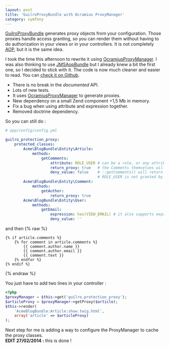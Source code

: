 ```yaml
---
layout: post
title: 'GuilroProxyBundle with Ocramius ProxyManager'
category: symfony
---
```


[GuilroProxyBundle](/symfony/2014/01/21/guilro-protection-proxy-bundle.html) generates proxy objects from your configuration. Those proxies handle access granting, so you can render them without having to do authorization in your views or in your controllers. It is not completely [AOP](http://en.wikipedia.org/wiki/Aspect-oriented_programming), but it is the same idea.

I took the time this afternoon to rewrite it using [OcramiusProxyManager](https://github.com/Ocramius/ProxyManager). I was also thinking to use [JMSAopBundle](https://github.com/schmittjoh/JMSAopBundle) but I already knew a bit the first one, so I decided to stick with it. The code is now much cleaner and easier to read. You can [check it on Github](https://github.com/guilro/GuilroProtectionProxyBundle/tree/0.1.1).

* There is no break in the *documented* API.
* Lots of new tests.
* It uses [OcramiusProxyManager](https://github.com/Ocramius/ProxyManager) to generate proxies.
* New dependency on a small Zend component +1,5 Mb in memory.
* Fix a bug when using attribute and expression together.
* Removed doctrine dependency.

So you can still do :

```yaml
# app/config/config.yml

guilro_protection_proxy:
    protected_classes:
        Acme\BlogBundle\Entity\Article:
            methods:
                getComments:
                    attribute: ROLE_USER # can be a role, or any attribute a voter can handle
                    return_proxy: true   # the Comments themselves will be proxified
                    deny_value: false    # ::getComments() will return false if
                                         # ROLE_USER is not granted by security context
        Acme\BlogBundle\Entity\Comment:
            methods:
                getAuthor:
                    return_proxy: true
        Acme\BlogBundle\Entity\User:
            methods:
                getEmail:
                    expression: has(VIEW_EMAIL) # it also supports expressions
                    deny_value: ''
```
and then
{% raw %}
```jinja
{% if article.comments %}
    {% for comment in article.comments %}
        {{ comment.author.name }}
        {{ comment.author.email }}
        {{ comment.text }}
    {% endfor %}
{% endif %}
```
{% endraw %}

You just have to add two lines in your controller :

```php
<?php
$proxyManager = $this->get('guilro.protection_proxy');
$articleProxy = $proxyManager->getProxy($article);
$this->render(
    'AcmeBlogBundle:Article:show.twig.html',
    array('article' => $articleProxy)
);
```


Next step for me is adding a way to configure the ProxyManager to cache the proxy classes.  
**EDIT 27/02/2014 :** this is done !
